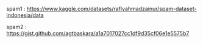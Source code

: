 spam1 : https://www.kaggle.com/datasets/raflyahmadzainur/spam-dataset-indonesia/data  

spam2 : https://gist.github.com/agtbaskara/a1a7017027cc1df9d35cf06e1e5575b7
